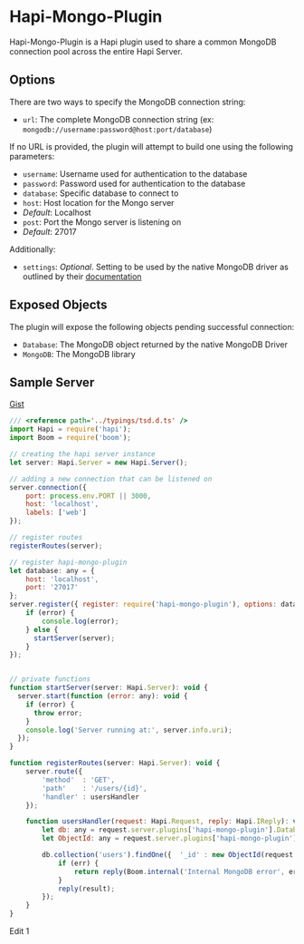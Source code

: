 # Hapi-Mongo-Plugin

Hapi-Mongo-Plugin is a Hapi plugin used to share a common MongoDB connection pool across the entire Hapi Server.

## Options
There are two ways to specify the MongoDB connection string:
* `url`: The complete MongoDB connection string (ex: `mongodb://username:password@host:port/database`)

If no URL is provided, the plugin will attempt to build one using the following parameters:
* `username`: Username used for authentication to the database
* `password`: Password used for authentication to the database
* `database`: Specific database to connect to
* `host`: Host location for the Mongo server
 * *Default*: Localhost
* `post`: Port the Mongo server is listening on
 * *Default*: 27017

Additionally:
* `settings`: *Optional*. Setting to be used by the native MongoDB driver as outlined by their [documentation](http://mongodb.github.io/node-mongodb-native/driver-articles/mongoclient.html#mongoclient-connect-options)

## Exposed Objects
The plugin will expose the following objects pending successful connection:
* `Database`: The MongoDB object returned by the native MongoDB Driver
* `MongoDB`: The MongoDB library

## Sample Server
[Gist](https://gist.github.com/BrandonCKrueger/1c4db489aec56cb3cea2)
```javascript
/// <reference path='../typings/tsd.d.ts' />
import Hapi = require('hapi');
import Boom = require('boom');

// creating the hapi server instance
let server: Hapi.Server = new Hapi.Server();

// adding a new connection that can be listened on
server.connection({
    port: process.env.PORT || 3000,
    host: 'localhost',
    labels: ['web']
});

// register routes
registerRoutes(server);

// register hapi-mongo-plugin
let database: any = {
	host: 'localhost',
	port: '27017'
};
server.register({ register: require('hapi-mongo-plugin'), options: database }, function(error: any): void {
    if (error) {
        console.log(error);
    } else {
      startServer(server);
    }
});


// private functions
function startServer(server: Hapi.Server): void {
  server.start(function (error: any): void {
    if (error) {
      throw error;
    }
    console.log('Server running at:', server.info.uri);
  });
}

function registerRoutes(server: Hapi.Server): void {
    server.route({
        'method'  : 'GET',
        'path'    : '/users/{id}',
        'handler' : usersHandler
    });

    function usersHandler(request: Hapi.Request, reply: Hapi.IReply): void {
        let db: any = request.server.plugins['hapi-mongo-plugin'].Database;
        let ObjectId: any = request.server.plugins['hapi-mongo-plugin'].MongoDB.ObjectID;

        db.collection('users').findOne({  '_id' : new ObjectId(request.params.id) }, function(err: any, result: any): any {
            if (err) {
                return reply(Boom.internal('Internal MongoDB error', err));
            }
            reply(result);
        });
    }
}
```

Edit 1
